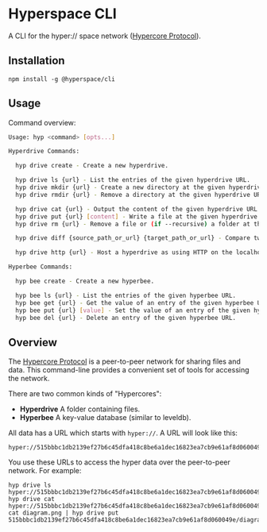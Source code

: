 # Hyperspace CLI

A CLI for the hyper:// space network ([Hypercore Protocol](https://hypercore-protocol.org)).

## Installation

```
npm install -g @hyperspace/cli
```

## Usage

Command overview:

```bash
Usage: hyp <command> [opts...]

Hyperdrive Commands:

  hyp drive create - Create a new hyperdrive.

  hyp drive ls {url} - List the entries of the given hyperdrive URL.
  hyp drive mkdir {url} - Create a new directory at the given hyperdrive URL.
  hyp drive rmdir {url} - Remove a directory at the given hyperdrive URL.

  hyp drive cat {url} - Output the content of the given hyperdrive URL.
  hyp drive put {url} [content] - Write a file at the given hyperdrive URL.
  hyp drive rm {url} - Remove a file or (if --recursive) a folder at the given hyperdrive URL.

  hyp drive diff {source_path_or_url} {target_path_or_url} - Compare two folders in your local filesystem or in hyperdrives. Can optionally "commit" the difference.

  hyp drive http {url} - Host a hyperdrive as using HTTP on the localhost.

Hyperbee Commands:

  hyp bee create - Create a new hyperbee.

  hyp bee ls {url} - List the entries of the given hyperbee URL.
  hyp bee get {url} - Get the value of an entry of the given hyperbee URL.
  hyp bee put {url} [value] - Set the value of an entry of the given hyperbee URL.
  hyp bee del {url} - Delete an entry of the given hyperbee URL.
```

## Overview

The [Hypercore Protocol](https://hypercore-protocol.org) is a peer-to-peer network for sharing files and data. This command-line provides a convenient set of tools for accessing the network.

There are two common kinds of "Hypercores":

- **Hyperdrive** A folder containing files.
- **Hyperbee** A key-value database (similar to leveldb).

All data has a URL which starts with `hyper://`. A URL will look like this:

```
hyper://515bbbc1db2139ef27b6c45dfa418c8be6a1dec16823ea7cb9e61af8d060049e/
```

You use these URLs to access the hyper data over the peer-to-peer network. For example:

```
hyp drive ls hyper://515bbbc1db2139ef27b6c45dfa418c8be6a1dec16823ea7cb9e61af8d060049e/
hyp drive cat hyper://515bbbc1db2139ef27b6c45dfa418c8be6a1dec16823ea7cb9e61af8d060049e/file.txt
cat diagram.png | hyp drive put 515bbbc1db2139ef27b6c45dfa418c8be6a1dec16823ea7cb9e61af8d060049e/diagram.png
```

